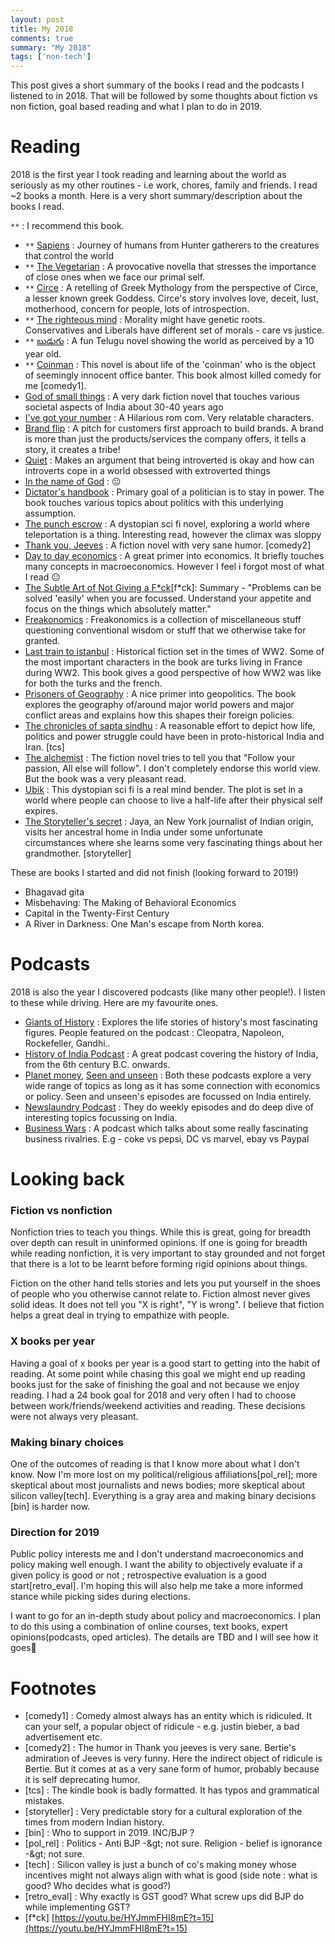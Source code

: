 ```yaml
---
layout: post
title: My 2018
comments: true
summary: "My 2018"
tags: ['non-tech']
---
```


This post gives a short summary of the books I read and the podcasts I listened to in 2018. That will be followed by some thoughts about fiction vs non fiction, goal based reading and what I plan to do in 2019. 
 
# Reading

2018 is the first year I took reading and learning about the world as seriously as my other routines - i.e work, chores, family and friends. I read ~2 books a month. Here is a very short summary/description about the books I read.

`**` : I recommend this book.

- `**` [Sapiens](https://www.goodreads.com/book/show/23692271-sapiens) : Journey of humans from Hunter gatherers to the creatures that control the world
- `**` [The Vegetarian](https://www.goodreads.com/book/show/25489025-the-vegetarian) : A provocative novella that stresses the importance of close ones when we face our primal self.
- `**` [Circe](https://www.goodreads.com/book/show/35959740-circe) : A retelling of Greek Mythology from the perspective of Circe, a lesser known greek Goddess. Circe's story involves love, deceit, lust, motherhood, concern for people, lots of introspection.
- `**` [The righteous mind](https://www.goodreads.com/book/show/11324722-the-righteous-mind) : Morality might have genetic roots. Conservatives and Liberals have different set of morals - care vs justice.
- `**` [బుడుగు](https://www.goodreads.com/book/show/10465968) : A fun Telugu novel showing the world as perceived by a 10 year old.
- `**` [Coinman](https://www.goodreads.com/book/show/27431418-coinman) : This novel is about life of the 'coinman' who is the object of seemingly innocent office banter. This book almost killed comedy for me [comedy1].
- [God of small things](https://www.goodreads.com/book/show/9777.The_God_of_Small_Things) : A very dark fiction novel that touches various societal aspects of India about 30-40 years ago
- [I've got your number](https://www.goodreads.com/book/show/12033455-i-ve-got-your-number) : A Hilarious rom com. Very relatable characters.
- [Brand flip](https://www.goodreads.com/book/show/24585710-the-brand-flip) : A pitch for customers first approach to build brands. A brand is more than just the products/services the company offers, it tells a story, it creates a tribe!
- [Quiet](https://www.goodreads.com/book/show/8520610-quiet) : Makes an argument that being introverted is okay and how can introverts cope in a world obsessed with extroverted things
- [In the name of God](https://www.goodreads.com/book/show/35266729-in-the-name-of-god) : 😐
- [Dictator's handbook](https://www.goodreads.com/book/show/11612989-the-dictator-s-handbook) : Primary goal of a politician is to stay in power. The book touches various topics about politics with this underlying assumption.
- [The punch escrow](https://www.goodreads.com/book/show/32446949-the-punch-escrow) : A dystopian sci fi novel, exploring a world where teleportation is a thing. Interesting read, however the climax was sloppy
- [Thank you, Jeeves](https://www.goodreads.com/book/show/16241200-thank-you-jeeves) : A fiction novel with very sane humor. [comedy2]
- [Day to day economics](https://www.goodreads.com/book/show/16008852-iim-ahmedabad-business-books) : A great primer into economics. It briefly touches many concepts in macroeconomics. However I feel i forgot most of what I read 😐
- [The Subtle Art of Not Giving a F\*ck](https://www.goodreads.com/book/show/28257707-the-subtle-art-of-not-giving-a-f-ck)[f\*ck]: Summary - "Problems can be solved 'easily' when you are focussed. Understand your appetite and focus on the things which absolutely matter."
- [Freakonomics](https://www.goodreads.com/book/show/1202.Freakonomics) : Freakonomics is a collection of miscellaneous stuff questioning conventional wisdom or stuff that we otherwise take for granted.
- [Last train to istanbul](https://www.goodreads.com/book/show/17779550-last-train-to-istanbul) : Historical fiction set in the times of WW2. Some of the most important characters in the book are turks living in France during WW2. This book gives a good perspective of how WW2 was like for both the turks and the french.
- [Prisoners of Geography](https://www.goodreads.com/book/show/25135194-prisoners-of-geography) : A nice primer into geopolitics. The book explores the geography of/around major world powers and major conflict areas and explains how this shapes their foreign policies.
- [The chronicles of sapta sindhu](https://www.goodreads.com/book/show/16457950-the-chronicle-of-sapta-sindhu) : A reasonable effort to depict how life, politics and power struggle could have been in proto-historical India and Iran. [tcs]
- [The alchemist](https://www.goodreads.com/book/show/865.The_Alchemist) : The fiction novel tries to tell you that "Follow your passion, All else will follow". I don't completely endorse this world view. But the book was a very pleasant read.
- [Ubik](https://www.goodreads.com/book/show/22590.Ubik) : This dystopian sci fi is a real mind bender. The plot is set in a world where people can choose to live a half-life after their physical self expires.
- [The Storyteller's secret](https://www.goodreads.com/book/show/35889205-the-storyteller-s-secret) : Jaya, an New York journalist of Indian origin, visits her ancestral home in India under some unfortunate circumstances where she learns some very fascinating things about her grandmother. [storyteller]

These are books I started and did not finish (looking forward to 2019!)

- Bhagavad gita
- Misbehaving: The Making of Behavioral Economics
- Capital in the Twenty-First Century
- A River in Darkness: One Man's escape from North korea.

# Podcasts

2018 is also the year I discovered podcasts (like many other people!). I listen to these while driving. Here are my favourite ones.

- [Giants of History](https://gohistorypodcast.libsyn.com) : Explores the life stories of history's most fascinating figures. People featured on the podcast : Cleopatra, Napoleon, Rockefeller, Gandhi..
- [History of India Podcast](https://historyofindiapodcast.libsyn.com) : A great podcast covering the history of India, from the 6th century B.C. onwards.
- [Planet money](https://www.npr.org/sections/money/), [Seen and unseen](http://www.seenunseen.in/) : Both these podcasts explore a very wide range of topics as long as it has some connection with economics or policy. Seen and unseen's episodes are focussed on India entirely.
- [Newslaundry Podcast](https://www.newslaundry.com/podcast) : They do weekly episodes and do deep dive of interesting topics focussing on India.
- [Business Wars](https://wondery.com/shows/business-wars/) : A podcast which talks about some really fascinating business rivalries. E.g - coke vs pepsi, DC vs marvel, ebay vs Paypal

# Looking back

### Fiction vs nonfiction

Nonfiction tries to teach you things. While this is great, going for breadth over depth can result in uninformed opinions. If one is going for breadth while reading nonfiction, it is very important to stay grounded and not forget that there is a lot to be learnt before forming rigid opinions about things.

Fiction on the other hand tells stories and lets you put yourself in the shoes of people who you otherwise cannot relate to. Fiction almost never gives solid ideas. It does not tell you "X is right", "Y is wrong". I believe that fiction helps a great deal in trying to empathize with people.

### X books per year

Having a goal of x books per year is a good start to getting into the habit of reading. At some point while chasing this goal we might end up reading books just for the sake of finishing the goal and not because we enjoy reading. I had a 24 book goal for 2018 and very often I had to choose between work/friends/weekend activities and reading. These decisions were not always very pleasant.

### Making binary choices

One of the outcomes of reading is that I know more about what I don't know. Now I'm more lost on my political/religious affiliations[pol\_rel]; more skeptical about most journalists and news bodies; more skeptical about silicon valley[tech]. Everything is a gray area and making binary decisions [bin] is harder now.

### Direction for 2019

Public policy interests me and I don't understand macroeconomics and policy making well enough. I want the ability to objectively evaluate if a given policy is good or not ; retrospective evaluation is a good start[retro\_eval]. I'm hoping this will also help me take a more informed stance while picking sides during elections.

I want to go for an in-depth study about policy and macroeconomics. I plan to do this using a combination of online courses, text books, expert opinions(podcasts, oped articles). The details are TBD and I will see how it goes🤞

# Footnotes

- [comedy1] : Comedy almost always has an entity which is ridiculed. It can your self, a popular object of ridicule - e.g. justin bieber, a bad advertisement etc.
- [comedy2] : The humor in Thank you jeeves is very sane. Bertie's admiration of Jeeves is very funny.  Here the indirect object of ridicule is Bertie. But it comes at as a very sane form of humor, probably because it is self deprecating humor.
- [tcs] : The kindle book is badly formatted. It has typos and grammatical mistakes.
- [storyteller] : Very predictable story for a cultural exploration of the times from modern Indian history.
- [bin] : Who to support in 2019. INC/BJP ?
- [pol\_rel] : Politics - Anti BJP -\&gt; not sure.  Religion - belief is ignorance -\&gt; not sure.
- [tech] :  Silicon valley is just a bunch of co's making money whose incentives might not always align with what is good (side note : what is good? Who decides what is good?)
- [retro\_eval] : Why exactly is GST good? What screw ups did BJP do while implementing GST?
- [f\*ck] [https://youtu.be/HYJmmFHI8mE?t=15](https://youtu.be/HYJmmFHI8mE?t=15)
